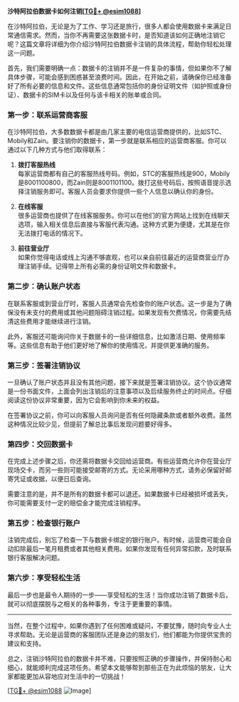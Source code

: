 **沙特阿拉伯数据卡如何注销[[TG💪+ @esim1088](https://t.me/s/esim1088)]**

在沙特阿拉伯，无论是为了工作、学习还是旅行，很多人都会使用数据卡来满足日常通信需求。然而，当你不再需要这张数据卡时，是否知道该如何正确地注销它呢？这篇文章将详细为你介绍沙特阿拉伯数据卡注销的具体流程，帮助你轻松处理这一问题。

首先，我们需要明确一点：数据卡的注销并不是一件复杂的事情，但如果你不了解具体步骤，可能会感到困惑甚至浪费时间。因此，在开始之前，请确保你已经准备好了所有必要的信息和文件。这些信息通常包括你的身份证明文件（如护照或身份证）、数据卡的SIM卡以及任何与该卡相关的账单或合同。

### **第一步：联系运营商客服**

在沙特阿拉伯，大多数数据卡都是由几家主要的电信运营商提供的，比如STC、Mobily和Zain。要注销你的数据卡，第一步就是联系相应的运营商客服。你可以通过以下几种方式与他们取得联系：

1. **拨打客服热线**  
   每家运营商都有自己的客服热线号码。例如，STC的客服热线是900，Mobily是8001100800，而Zain则是8001101100。拨打这些号码后，按照语音提示选择注销服务即可。客服人员会要求你提供一些个人信息以确认你的身份。

2. **在线客服**  
   很多运营商也提供了在线客服服务。你可以在他们的官方网站上找到在线聊天选项，输入相关信息后直接与客服代表沟通。这种方式更为便捷，尤其是在你无法拨打电话的情况下。

3. **前往营业厅**  
   如果你觉得电话或线上沟通不够直观，也可以亲自前往最近的运营商营业厅办理注销手续。记得带上所有必需的身份证明文件和数据卡。

### **第二步：确认账户状态**

在联系客服或到营业厅时，客服人员通常会先检查你的账户状态。这一步是为了确保没有未支付的费用或其他问题阻碍注销过程。如果发现有欠费情况，你需要先结清这些费用才能继续进行注销。

此外，客服还可能询问你关于数据卡的一些详细信息，比如激活日期、使用频率等。这些信息有助于他们更好地了解你的使用情况，并提供更准确的服务。

### **第三步：签署注销协议**

一旦确认了账户状态并且没有其他问题，接下来就是签署注销协议。这个协议通常是一份书面文件，上面会列出注销后的注意事项以及后续服务终止的时间点。仔细阅读这份协议非常重要，因为它会影响到你未来的权益。

在签署协议之前，你可以向客服人员询问是否有任何隐藏条款或者额外收费。虽然这种情况比较少见，但提前了解总比事后发现问题要好得多。

### **第四步：交回数据卡**

在完成上述步骤之后，你还需将数据卡交回给运营商。有些运营商允许你在营业厅现场交卡，而另一些则可能接受邮寄的方式。无论采用哪种方式，请务必保留好邮寄凭证或收据，以便日后查询。

需要注意的是，并不是所有的数据卡都可以退还。如果数据卡已经被损坏或丢失，你可能需要支付一定的赔偿金才能完成注销程序。

### **第五步：检查银行账户**

注销完成后，别忘了检查一下与数据卡绑定的银行账户。有时候，运营商可能会自动扣除最后一笔月租费或者其他相关费用。如果你发现有任何异常扣款，及时联系银行客服解决问题。

### **第六步：享受轻松生活**

最后一步也是最令人期待的一步——享受轻松的生活！当你成功注销了数据卡后，就可以彻底摆脱与之相关的各种事务，专注于更重要的事情。

---

当然，在整个过程中，如果你遇到了任何困难或疑问，不要犹豫，随时向专业人士寻求帮助。无论是运营商的客服团队还是身边的朋友们，他们都能为你提供宝贵的建议和支持。

总之，注销沙特阿拉伯的数据卡并不难，只要按照正确的步骤操作，并保持耐心和细心，就能顺利完成这项任务。希望本文能够帮到那些正在为此烦恼的朋友，让大家都能更加从容地应对生活中的一切挑战！

[[TG💪+ @esim1088](https://t.me/s/esim1088) ![Image](https://i.postimg.cc/4NQfJmqS/Snipaste-2025-05-13-00-14-12.png)]